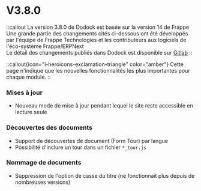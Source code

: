 # V3.8.0

::callout
La version 3.8.0 de Dodock est basée sur la version 14 de Frappe  
Une grande partie des changements cités ci-dessous ont été développés par l'équipe de Frappe Technologies et les contributeurs aux logiciels de l'éco-système Frappe/ERPNext  
Le détail des changements publiés dans Dodock est disponible sur [Gitlab](https://gitlab.com/dokos/dodock/-/releases/v3.8.0)
::

::callout{icon="i-heroicons-exclamation-triangle" color="amber"}
Cette page n'indique que les nouvelles fonctionnalités les plus importantes pour chaque module.
::

### Mises à jour

- Nouveau mode de mise à jour pendant lequel le site reste accessible en lecture seule


### Découvertes des documents

- Support de découvertes de document (Form Tour) par langue
- Possibilité d'inclure un tour dans un fichier `*_tour.js`


### Nommage de documents

- Suppression de l'option de casse du titre (ne fonctionnait plus depuis de nombreuses versions)
